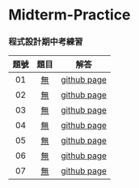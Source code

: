 # Midterm-Practice

### 程式設計期中考練習

題號 | 題目 | 解答 |
|:--------:|:-------:|:--------:|
| 01 | [無](/01/README.md) | [github page](/01) |
| 02 | [無](/02/README.md) | [github page](/02) |
| 03 | [無](/03/README.md) | [github page](/03) |
| 04 | [無](/04/README.md) | [github page](/04) |
| 05 | [無](/05/README.md) | [github page](/05) |
| 06 | [無](/06/README.md) | [github page](/06) |
| 07 | [無](/07/README.md) | [github page](/07) |

